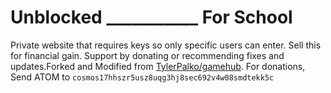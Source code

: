 # Unblocked ___________ For School
Private website that requires keys so only specific users can enter. Sell this for financial gain.
Support by donating or recommending fixes and updates.Forked and Modified from [TylerPalko/gamehub](https://github.com/TylerPalko/gamehub).
For donations, Send ATOM to `cosmos17hhszr5usz8uqg3hj8sec692v4w08smdtekk5c`

